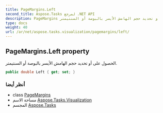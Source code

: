 ```yaml
---
title: PageMargins.Left
second_title: Aspose.Tasks لمرجع .NET API
description: PageMargins ملكية. الحصول على أو تحديد حجم الهامش الأيسر بالبوصة أو السنتيمتر.
type: docs
weight: 40
url: /ar/net/aspose.tasks.visualization/pagemargins/left/
---
```

## PageMargins.Left property

الحصول على أو تحديد حجم الهامش الأيسر بالبوصة أو السنتيمتر.

```csharp
public double Left { get; set; }
```

### أنظر أيضا

* class [PageMargins](../)
* مساحة الاسم [Aspose.Tasks.Visualization](../../pagemargins/)
* المجسم [Aspose.Tasks](../../../)



